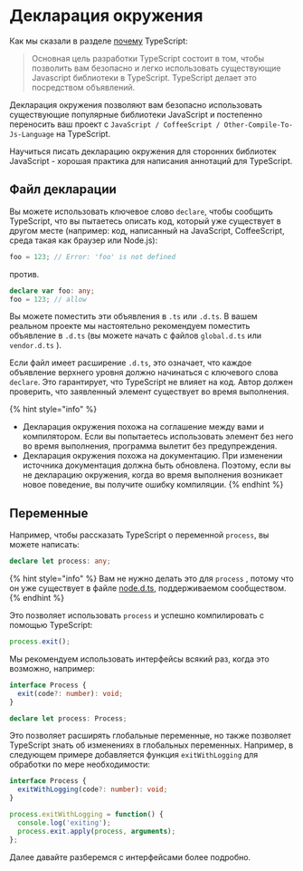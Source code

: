 # Декларация окружения

Как мы сказали в разделе [почему](https://igorfonin.gitbook.io/typescript-book-ru/) TypeScript:

> Основная цель разработки TypeScript состоит в том, чтобы позволить вам безопасно и легко использовать существующие Javascript библиотеки в TypeScript. TypeScript делает это посредством объявлений.

Декларация окружения позволяют вам безопасно использовать существующие популярные библиотеки JavaScript и постепенно переносить ваш проект с `JavaScript / CoffeeScript / Other-Compile-To-Js-Language` на TypeScript.

Научиться писать декларацию окружения для сторонних библиотек JavaScript - хорошая практика для написания аннотаций для TypeScript.

## Файл декларации

Вы можете использовать ключевое слово `declare`, чтобы сообщить TypeScript, что вы пытаетесь описать код, который уже существует в другом месте \(например: код, написанный на JavaScript, CoffeeScript, среда такая как браузер или Node.js\):

```typescript
foo = 123; // Error: 'foo' is not defined
```

против.

```typescript
declare var foo: any;
foo = 123; // allow
```

Вы можете поместить эти объявления в `.ts` или `.d.ts`. В вашем реальном проекте мы настоятельно рекомендуем поместить объявление в `.d.ts` \(вы можете начать с файлов  `global.d.ts` или `vendor.d.ts` \).

Если файл имеет расширение `.d.ts`, это означает, что каждое объявление верхнего уровня должно начинаться с ключевого слова `declare`. Это гарантирует, что TypeScript не влияет на код. Автор должен проверить, что заявленный элемент существует во время выполнения.

{% hint style="info" %}
* Декларация окружения похожа на соглашение между вами и компилятором. Если вы попытаетесь использовать элемент без него во время выполнения, программа вылетит без предупреждения.
* Декларация окружения похожа на документацию. При изменении источника документация должна быть обновлена. Поэтому, если вы не декларацию окружения, когда во время выполнения возникает новое поведение, вы получите ошибку компиляции.
{% endhint %}

## Переменные

Например, чтобы рассказать TypeScript о переменной `process`, вы можете написать:

```typescript
declare let process: any;
```

{% hint style="info" %}
Вам не нужно делать это для `process` , потому что он уже существует в файле [node.d.ts](https://github.com/DefinitelyTyped/DefinitelyTyped/blob/master/types/node/index.d.ts), поддерживаемом сообществом.
{% endhint %}

Это позволяет использовать `process` и успешно компилировать с помощью TypeScript:

```typescript
process.exit();
```

Мы рекомендуем использовать интерфейсы всякий раз, когда это возможно, например:

```typescript
interface Process {
  exit(code?: number): void;
}

declare let process: Process;
```

Это позволяет расширять глобальные переменные, но также позволяет TypeScript знать об изменениях в глобальных переменных. Например, в следующем примере добавляется функция `exitWithLogging` для обработки по мере необходимости:

```typescript
interface Process {
  exitWithLogging(code?: number): void;
}

process.exitWithLogging = function() {
  console.log('exiting');
  process.exit.apply(process, arguments);
};
```

Далее давайте разберемся с интерфейсами более подробно.


